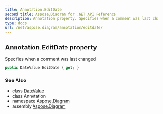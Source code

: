 ```yaml
---
title: Annotation.EditDate
second_title: Aspose.Diagram for .NET API Reference
description: Annotation property. Specifies when a comment was last changed
type: docs
url: /net/aspose.diagram/annotation/editdate/
---
```

## Annotation.EditDate property

Specifies when a comment was last changed

```csharp
public DateValue EditDate { get; }
```

### See Also

* class [DateValue](../../datevalue/)
* class [Annotation](../)
* namespace [Aspose.Diagram](../../annotation/)
* assembly [Aspose.Diagram](../../../)


